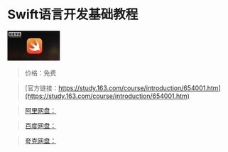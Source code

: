 # Swift语言开发基础教程

![img](../../../assets/study163/free/3666774521710074319.jpg)

> 价格：免费

> [官方链接：https://study.163.com/course/introduction/654001.htm](https://study.163.com/course/introduction/654001.htm)

> [阿里网盘：]()

> [百度网盘：]()

> [夸克网盘：]()
